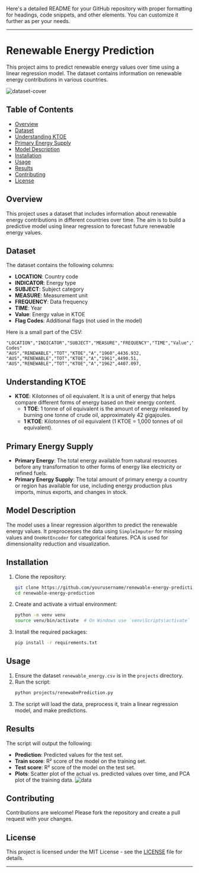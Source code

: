 Here's a detailed README for your GitHub repository with proper formatting for headings, code snippets, and other elements. You can customize it further as per your needs.

---

# Renewable Energy Prediction

This project aims to predict renewable energy values over time using a linear regression model. The dataset contains information on renewable energy contributions in various countries.

![dataset-cover](https://github.com/user-attachments/assets/da2ec3bb-4e0c-487f-968d-b64885262f20)

## Table of Contents
- [Overview](#overview)
- [Dataset](#dataset)
- [Understanding KTOE](#understanding-ktoe)
- [Primary Energy Supply](#primary-energy-supply)
- [Model Description](#model-description)
- [Installation](#installation)
- [Usage](#usage)
- [Results](#results)
- [Contributing](#contributing)
- [License](#license)

## Overview
This project uses a dataset that includes information about renewable energy contributions in different countries over time. The aim is to build a predictive model using linear regression to forecast future renewable energy values.

## Dataset
The dataset contains the following columns:
- **LOCATION**: Country code
- **INDICATOR**: Energy type
- **SUBJECT**: Subject category
- **MEASURE**: Measurement unit
- **FREQUENCY**: Data frequency
- **TIME**: Year
- **Value**: Energy value in KTOE
- **Flag Codes**: Additional flags (not used in the model)

Here is a small part of the CSV:
```plaintext
"LOCATION","INDICATOR","SUBJECT","MEASURE","FREQUENCY","TIME","Value","Flag Codes"
"AUS","RENEWABLE","TOT","KTOE","A","1960",4436.932,
"AUS","RENEWABLE","TOT","KTOE","A","1961",4490.51,
"AUS","RENEWABLE","TOT","KTOE","A","1962",4407.097,
```

## Understanding KTOE
- **KTOE**: Kilotonnes of oil equivalent. It is a unit of energy that helps compare different forms of energy based on their energy content.
  - **1 TOE**: 1 tonne of oil equivalent is the amount of energy released by burning one tonne of crude oil, approximately 42 gigajoules.
  - **1 KTOE**: Kilotonnes of oil equivalent (1 KTOE = 1,000 tonnes of oil equivalent).

## Primary Energy Supply
- **Primary Energy**: The total energy available from natural resources before any transformation to other forms of energy like electricity or refined fuels.
- **Primary Energy Supply**: The total amount of primary energy a country or region has available for use, including energy production plus imports, minus exports, and changes in stock.

## Model Description
The model uses a linear regression algorithm to predict the renewable energy values. It preprocesses the data using `SimpleImputer` for missing values and `OneHotEncoder` for categorical features. PCA is used for dimensionality reduction and visualization.

## Installation
1. Clone the repository:
   ```sh
   git clone https://github.com/yourusername/renewable-energy-prediction.git
   cd renewable-energy-prediction
   ```
2. Create and activate a virtual environment:
   ```sh
   python -m venv venv
   source venv/bin/activate  # On Windows use `venv\Scripts\activate`
   ```
3. Install the required packages:
   ```sh
   pip install -r requirements.txt
   ```

## Usage
1. Ensure the dataset `renewable_energy.csv` is in the `projects` directory.
2. Run the script:
   ```sh
   python projects/renewabePrediction.py
   ```
3. The script will load the data, preprocess it, train a linear regression model, and make predictions.

## Results
The script will output the following:
- **Prediction**: Predicted values for the test set.
- **Train score**: R² score of the model on the training set.
- **Test score**: R² score of the model on the test set.
- **Plots**: Scatter plot of the actual vs. predicted values over time, and PCA plot of the training data.
![data](https://github.com/user-attachments/assets/d1d82cf7-f707-4f1e-9344-b9130d0c81a2)


## Contributing
Contributions are welcome! Please fork the repository and create a pull request with your changes.

## License
This project is licensed under the MIT License - see the [LICENSE](LICENSE) file for details.

---

